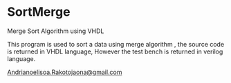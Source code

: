 # SortMerge
Merge Sort Algorithm using VHDL

This program is used to sort a data using merge algorithm , the source code is returned in VHDL language, However the test bench is returned in verilog language.

Andrianoelisoa.Rakotojaona@gmail.com
